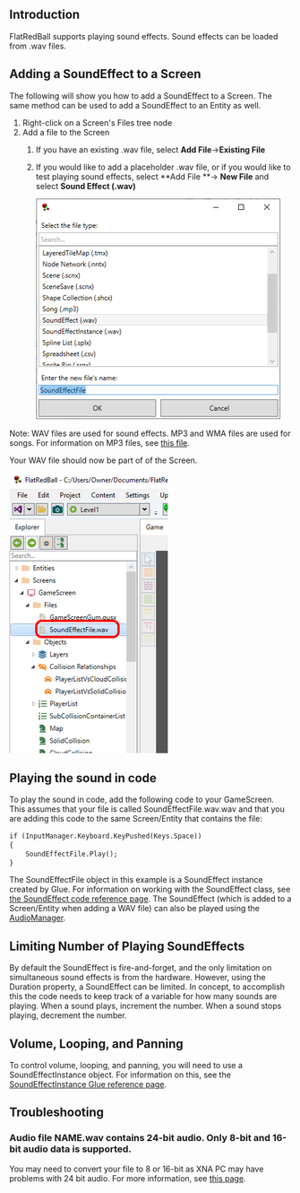 ## Introduction

FlatRedBall supports playing sound effects. Sound effects can be loaded from .wav files.

## Adding a SoundEffect to a Screen

The following will show you how to add a SoundEffect to a Screen. The same method can be used to add a SoundEffect to an Entity as well.

1.  Right-click on a Screen's Files tree node
2.  Add a file to the Screen
    1.  If you have an existing .wav file, select **Add File**-\>**Existing File**

    2.  If you would like to add a placeholder .wav file, or if you would like to test playing sound effects, select **Add File **-\> **New File** and select ****Sound Effect (.wav)****

        ![](/media/2022-09-img_63291e0635a58.png)

Note: WAV files are used for sound effects. MP3 and WMA files are used for songs. For information on MP3 files, see [this file](/frb/docs/index.php?title=Glue:Reference:Files:MP3_file_(.mp3).md "Glue:Reference:Files:MP3 file (.mp3)").

Your WAV file should now be part of of the Screen.

![](/media/2022-09-img_63291e90d60eb.png)

## Playing the sound in code

To play the sound in code, add the following code to your GameScreen. This assumes that your file is called SoundEffectFile.wav.wav and that you are adding this code to the same Screen/Entity that contains the file:

    if (InputManager.Keyboard.KeyPushed(Keys.Space))
    {
        SoundEffectFile.Play();
    }

The SoundEffectFile object in this example is a SoundEffect instance created by Glue. For information on working with the SoundEffect class, see [the SoundEffect code reference page](/documentation/api/microsoft-xna-framework/microsoft-xna-framework-audio/microsoft-xna-framework-audio-soundeffect/.md). The SoundEffect (which is added to a Screen/Entity when adding a WAV file) can also be played using the [AudioManager](/frb/docs/index.php?title=FlatRedBall.Audio.AudioManager.md "FlatRedBall.Audio.AudioManager").

## Limiting Number of Playing SoundEffects

By default the SoundEffect is fire-and-forget, and the only limitation on simultaneous sound effects is from the hardware. However, using the Duration property, a SoundEffect can be limited. In concept, to accomplish this the code needs to keep track of a variable for how many sounds are playing. When a sound plays, increment the number. When a sound stops playing, decrement the number.

## Volume, Looping, and Panning

To control volume, looping, and panning, you will need to use a SoundEffectInstance object. For information on this, see the [SoundEffectInstance Glue reference page](/frb/docs/index.php?title=Glue:Reference:Objects:SoundEffectInstance.md "Glue:Reference:Objects:SoundEffectInstance").

## Troubleshooting

### Audio file NAME.wav contains 24-bit audio. Only 8-bit and 16-bit audio data is supported.

You may need to convert your file to 8 or 16-bit as XNA PC may have problems with 24 bit audio. For more information, see [this page](http://gamedev.stackexchange.com/questions/57979/how-can-i-load-24-bit-audio-as-soundeffect).
